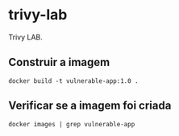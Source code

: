 # trivy-lab
Trivy LAB.

## Construir a imagem
`docker build -t vulnerable-app:1.0 .`

## Verificar se a imagem foi criada
`docker images | grep vulnerable-app`